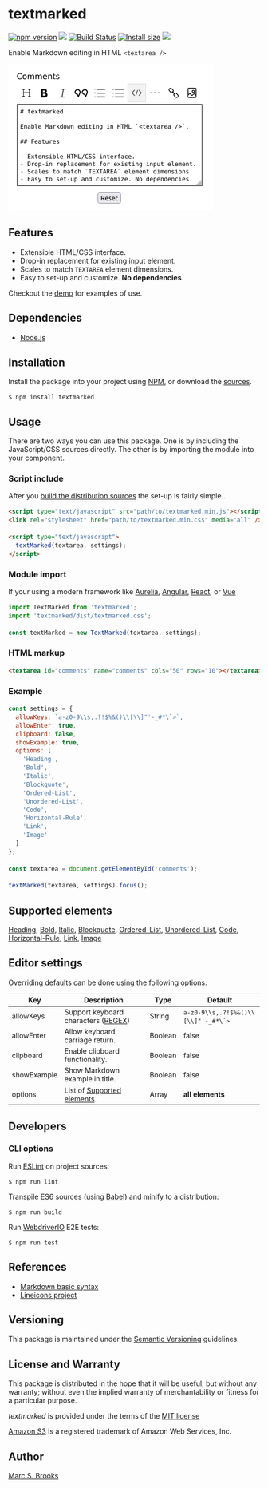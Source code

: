 # textmarked

[![npm version](https://badge.fury.io/js/textmarked.svg)](https://badge.fury.io/js/textmarked) [![](https://img.shields.io/npm/dm/textmarked)](https://www.npmjs.com/package/textmarked) [![Build Status](https://img.shields.io/github/actions/workflow/status/nuxy/textmarked/.github%2Fworkflows%2Fci.yml)](https://app.travis-ci.com/github/nuxy/textmarked) [![Install size](https://packagephobia.com/badge?p=textmarked)](https://packagephobia.com/result?p=textmarked) [![](https://img.shields.io/github/v/release/nuxy/textmarked)](https://github.com/nuxy/textmarked/releases)

Enable Markdown editing in HTML `<textarea />`

![Preview](https://raw.githubusercontent.com/nuxy/textmarked/master/package.png)

## Features

- Extensible HTML/CSS interface.
- Drop-in replacement for existing input element.
- Scales to match `TEXTAREA` element dimensions.
- Easy to set-up and customize. **No dependencies**.

Checkout the [demo](https://nuxy.github.io/textmarked) for examples of use.

## Dependencies

- [Node.js](https://nodejs.org)

## Installation

Install the package into your project using [NPM](https://npmjs.com), or download the [sources](https://github.com/nuxy/textmarked/archive/master.zip).

    $ npm install textmarked

## Usage

There are two ways you can use this package.  One is by including the JavaScript/CSS sources directly.  The other is by importing the module into your component.

### Script include

After you [build the distribution sources](#cli-options) the set-up is fairly simple..

```html
<script type="text/javascript" src="path/to/textmarked.min.js"></script>
<link rel="stylesheet" href="path/to/textmarked.min.css" media="all" />

<script type="text/javascript">
  textMarked(textarea, settings);
</script>
```

### Module import

If your using a modern framework like [Aurelia](https://aurelia.io), [Angular](https://angular.io), [React](https://reactjs.org), or [Vue](https://vuejs.org)

```javascript
import TextMarked from 'textmarked';
import 'textmarked/dist/textmarked.css';

const textMarked = new TextMarked(textarea, settings);
```

### HTML markup

```html
<textarea id="comments" name="comments" cols="50" rows="10"></textarea>
```

### Example

```javascript
const settings = {
  allowKeys: `a-z0-9\\s,.?!$%&()\\[\\]"'-_#*\`>`,
  allowEnter: true,
  clipboard: false,
  showExample: true,
  options: [
    'Heading',
    'Bold',
    'Italic',
    'Blockquote',
    'Ordered-List',
    'Unordered-List',
    'Code',
    'Horizontal-Rule',
    'Link',
    'Image'
  ]
};

const textarea = document.getElementById('comments');

textMarked(textarea, settings).focus();
```

## Supported elements

[Heading](https://www.markdownguide.org/basic-syntax/#headings), [Bold](https://www.markdownguide.org/basic-syntax/#bold), [Italic](https://www.markdownguide.org/basic-syntax/#italic),
[Blockquote](https://www.markdownguide.org/basic-syntax/#blockquotes-1), [Ordered-List](https://www.markdownguide.org/basic-syntax/#ordered-lists), [Unordered-List](https://www.markdownguide.org/basic-syntax/#unordered-lists), [Code](https://www.markdownguide.org/basic-syntax/#code), [Horizontal-Rule](https://www.markdownguide.org/basic-syntax/#horizontal-rules), [Link](https://www.markdownguide.org/basic-syntax/#links), [Image](https://www.markdownguide.org/basic-syntax/#images-1)

## Editor settings

Overriding defaults can be done using the following options:

| Key         | Description                     | Type    | Default |
|-------------|---------------------------------|---------|---------|
| allowKeys   | Support keyboard characters ([REGEX](https://developer.mozilla.org/en-US/docs/Web/JavaScript/Guide/Regular_Expressions/Character_Classes)) | String | ``a-z0-9\\s,.?!$%&()\\[\\]"'-_#*\`>`` |
| allowEnter  | Allow keyboard carriage return. | Boolean | false |
| clipboard   | Enable clipboard functionality. | Boolean | false |
| showExample | Show Markdown example in title. | Boolean | false |
| options     | List of [Supported elements](#supported-elements). | Array | **all elements** |

## Developers

### CLI options

Run [ESLint](https://eslint.org) on project sources:

    $ npm run lint

Transpile ES6 sources (using [Babel](https://babeljs.io)) and minify to a distribution:

    $ npm run build

Run [WebdriverIO](https://webdriver.io) E2E tests:

    $ npm run test

## References

- [Markdown basic syntax](https://www.markdownguide.org/cheat-sheet/#basic-syntax)
- [Lineicons project](https://github.com/LineiconsHQ/Lineicons)

## Versioning

This package is maintained under the [Semantic Versioning](https://semver.org) guidelines.

## License and Warranty

This package is distributed in the hope that it will be useful, but without any warranty; without even the implied warranty of merchantability or fitness for a particular purpose.

_textmarked_ is provided under the terms of the [MIT license](http://www.opensource.org/licenses/mit-license.php)

[Amazon S3](https://aws.amazon.com/s3) is a registered trademark of Amazon Web Services, Inc.

## Author

[Marc S. Brooks](https://github.com/nuxy)
